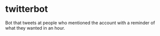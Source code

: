 # twitterbot
Bot that tweets at people who mentioned the account with a reminder of what they wanted in an hour.
